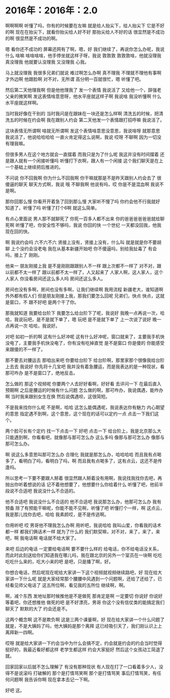 # 2016年：2016年：2.0

啊啊啊啊 听懂了吗，你有的时候要在左嘛 就是给人抬尖下，给人抬尖下 它是不好的啊 现在在抬尖下，就看你抬尖给人好不好 那抬尖给人不好的话 很显然是不成功的啊 很显然是不成功的啊。

嗯 看你还不成功的 屏幕还网有了啊，嗯，好 我们继续了，再说你怎么办呢，我说什么 啥嘛 啥啥啥啥，他手停坐就这样子呀，我说 敦敦敦 敦敦敦啥，他就没理我 真没理我 他就要认没理我 又没理我 心我。

马上就没理我 我很多兄弟们就说 难过啊怎么办啊 真不理我 不理就不理他有事啊 才外边啊 他跟脸啊 对不对，无所谓 高分明一百就很忙，嗯 听懂了吧。

然后第二天他理我啊 但是他他理我了 发一个表情 我说活了 又给他一个，辞强老父亲的微笑啊 发这表情啥意思呀，他水平座就这样子啊 我说啥 我没听懂啊 什么水平座就这样啊。

当时我好像在干别的 当时我问是在跟妹在一块还是怎么样啊 清洗五的时候，把清洗五的时候在约会啊 我在跟别人约会 第二天他发一个表情跟打招呼嘛 我说活了。

这块表情无所谓啊 啥就无所谓啊 发这个表情啥意思没意思，我说啥呀 就那意思 我说活了，他说哈哈哈哈 一直火肯定得这么说啊，我说 哎呀 不聊啊 因为一切没有理我嘛。

但很多男人在这个地方就会一直摆着 而我只是为了什么呢 我这并没有时间摆着 还是跟人就有一个闲接听懂吗 听懂打下衣啊，跟人有一个闲接 这个我们聊天是在上一个基础上继续把后推进的。

不问说 你不回我啊 你为什么不回我啊 你干嘛就那是不是昨天跟别人约会去了 很傻逼的聊天 聊天方式啊，我说 哦 不聊我啊 他说有吗，哎 你是不是混血啊 我说不是啊。

那你回那么慢 你看开开着急了回到那么慢 大家听不慢了吗 你约会他不行我就好 知道了，听懂了吗 听懂了打个6啊 就这么简单。

有点心里面说 男人那不就聊死了 你死一百多人都不出来 你的爸爸爸爸爸爸就给聊死啊 听懂了吧，你安全性不够吗，我说 你回的快 一个世纪 一天都没回我，他我现在回的快。

啊 我说约会吗 六不六不六 贤接上没有，贤接上没有，什么叫 就是就是你不要胡聊 上个没约会没老电 我在从基本新疆开始吧 你不傻逼吗，别给我扯毒了 有会吗，接上了 刚刚。

他来一 朋友刚接上我 是不是刚刚跟跟别人不一样 跟上次都不一样了 对不对，跟以前都不太一样了 跟以前都不太一样了，人又起来了 人家人啊，这人家人，这个人家人 你没看房间还这么多人吗 房间还这么多人。

房间也没有多啊，房间也没有多啊，让我们继续啊 我用流程 新疆老大，谁知道啊 外外都有假人们 但是朋友刚接上我，那我们要怎么回呢 兄弟们，快点 快点，这就是窗口，不 跟不好吧 是两个干了你。

那我就知道 我要给台阶下 我要怎么给台阶下了呢，我说好 我晚一点再说一次，哈哈，我说玩吧，是不是就下单了，嗯 玩吧 是不是就下单了 上一次说了说好 晚一点再说一次 哈哈，我说好。

对吧 如初一折的啊 这有什么好冲呢 这有什么好冲呢，窗口就来了，主要我手机快没电了，主要我手机快没电了，你有没有吃掉直觉 是不是窗口 你是傻的 你能感受来跟傻的不一样了。

那不要去对腰运去 那咱出来吧 你要给台阶下 给台阶啊，那里家那个很像我给台阶上去去 我说好 你先将十几宝吧 我并没有着急腰运，而是我表达的是一种现状，看那可咋办 是不是窗口了，绝地反击。

怎么做的 那这个视频呢 你要两个人去好好看啊，好好看 去评问一下 在最后直入预期啊 之后是腰运的时候有什么问题 怎么做的啊，那可咋办，我说偶遇，能咋办啊 当时我来跟别女生在换 然后说偶遇呗，这很简短。

不是我来找你什么呢 不是啊，哈哈 这怎么能偶遇呢，我说表达你有魅力 内心期望的意思 指定遇不到啊，这个意思，这个现在的话可以定约一点 点击一下我们这个。

两个脸可长有个定约 找一下点击一下 好吧 点击一下 给台阶上，我是北京那么大 只能遇到啊，你看看吧，就像那与那可怎么办 这么多吗 像那与那可怎么办 像那与那可怎么办。

啊 说这么多意思叫那可怎么办 合理化 我就是那怎么办，哈哈哈哈 而且我有点喝多了，看明白了吗，看明白了吗，啊 而且我有点喝多了，这有点云，这还不是传逢吗。

所以思考一下要不要跟人掰着 很显然跟人掰着没有用啊，我说找我找你去吧，再抛出你听着想说的话 记不着他想要了，他想要什么你给着什么 听懂了吧，他前半段说不合适吧 我说没什么不合适的。

他不合适吧 我说没什么不合适的 他不合适吧 我说那怎么办，他那可怎么办 我有预备 除了有预能干嘛呢，你能不能不见啊，听懂了吧 听懂打个一样，啊 这点云，我是那儿找你去吧，哈哈 我素颜哎，是不是传逃啊。

你用听吧 哎 男哥他不理我怎么办啊 用听吧，我说哈哈 我叫山爱，你看我的话术都一样 都我们俩话术一样 就为了什么的 我们默契嘛，对不对，来了，来了，来吧，啊 我电话啊 电话就不给大家了。

来吧 后边的电话 一定要给电话啊 要不要什么样的 给电话，你不给电话没关系，而此时此刻送给你们知道我在哪儿吗，我在跟北京的另外一个室员在一块啊 吃吃吃吃什么来的，吃大小来的吧 是吧，只是播了啊，好。

你想合电话，然后呢现在呢给大家讲一下这个视频就视频继续路吧，好 现在给大家讲一下什么呢 就是大家经常那个腰腰中风遇到一个问题啊，还给了还给了，已经看见师父电话了 这五所位啊，看见我的五所位 继续啊，啊。

啊，减个东西 发地址那时候推他是不是做死 那肯定是啊 一定要切 你说好 你说好 等着吧，你还想推他 做死的吧 是不好漂亮，男哥 你这个没有信仗类的能搞定我们聊天了 默默的大了 约会还是不。

这两个概念啊 这不是欺负啊 这是三两个课量啊，好 现在给大家讲一个什么问题了 就是，不是大姨妈了吗，他大姨妈是那个离拜 这已经吸引天了，我们刚认识上上离拜新一四啊。

哎呀 就是给大家讲一下约会当中为什么会搞不定，约会就是约会的约会当时觉得挺好的，我最近看好都这样 老学生都这样 约会大家挺好 然后这个女孩动工简退了就。

回家回家以后就不怎么理解了 有没有那种现状 有人现在打了一口看着多少人，没得不是说滚吗 打破解的 那个是打情骂笑啊 那个是打情骂笑 事后打情骂笑，有任何问题啊 我告诉你啊 现在拿本去记一下啊。

好吧 这。